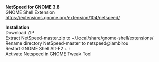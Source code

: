 **NetSpeed for GNOME 3.8**    
GNOME Shell Extension   
https://extensions.gnome.org/extension/104/netspeed/    
    
**Installation**    
Download ZIP    
Extract NetSpeed-master.zip to ~/.local/share/gnome-shell/extensions/   
Rename directory NetSpeed-master to netspeed@lambirou    
Restart GNOME Shell Alt-F2 + r    
Activate Netspeed in GNOME Tweak Tool
